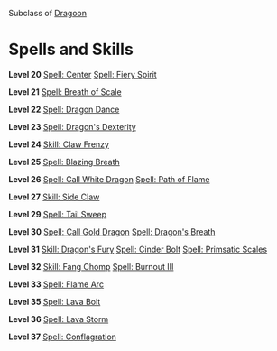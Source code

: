 <!-- TITLE: Dragoncaller -->
<!-- SUBTITLE: To be a Dragoncaller one must know what it is to be a dragon.  These warriors have studied their draconic allies with a feverish intensity and have crafted a fighting style completely unique to their caste.  To become a full fledged Dragoncaller, students of the art will have to befriend and summon their own scaled guardian to become fully initiated. -->

Subclass of [Dragoon](dragoon)
# Spells and Skills

**Level 20**
[Spell: Center](center)
[Spell: Fiery Spirit](fiery-spirit)

**Level 21**
[Spell: Breath of Scale](breath-of-scale)

**Level 22**
[Spell: Dragon Dance](dragon-dance)

**Level 23**
[Spell: Dragon's Dexterity](dragons-dexterity)

**Level 24**
[Skill: Claw Frenzy](claw-frenzy)

**Level 25**
[Spell: Blazing Breath](blazing-breath)

**Level 26**
[Spell: Call White Dragon](call-white-dragon)
[Spell: Path of Flame](path-of-flame)

**Level 27**
[Skill: Side Claw](side-claw)

**Level 29**
[Spell: Tail Sweep](tail-sweep)

**Level 30**
[Spell: Call Gold Dragon](call-gold-dragon)
[Spell: Dragon's Breath](dragons-breath)

**Level 31**
[Skill: Dragon's Fury](dragons-fury)
[Spell: Cinder Bolt](cinder-bolt)
[Spell: Primsatic Scales](prismatic-scales)

**Level 32**
[Skill: Fang Chomp](fang-chomp)
[Spell: Burnout III](burnout-iii)

**Level 33**
[Spell: Flame Arc](flame-arc)

**Level 35**
[Spell: Lava Bolt](lava-bolt)

**Level 36**
[Spell: Lava Storm](lava-storm)

**Level 37**
[Spell: Conflagration](conflagration)
